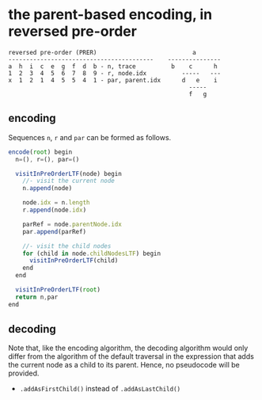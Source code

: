 
<!-- ======================================================================= -->
# the parent-based encoding, in reversed pre-order

```
reversed pre-order (PRER)                           a
-----------------------------------------    ---------------
a  h  i  c  e  g  f  d  b - n, trace          b    c      h
1  2  3  4  5  6  7  8  9 - r, node.idx          -----   ---
x  1  2  1  4  5  5  4  1 - par, parent.idx      d   e    i
                                                   -----
                                                   f   g
```

<!-- ======================================================================= -->
## encoding

Sequences `n`, `r` and `par` can be formed as follows.

```js
encode(root) begin
  n=(), r=(), par=()

  visitInPreOrderLTF(node) begin
    //- visit the current node
    n.append(node)

    node.idx = n.length
    r.append(node.idx)

    parRef = node.parentNode.idx
    par.append(parRef)

    //- visit the child nodes
    for (child in node.childNodesLTF) begin
      visitInPreOrderLTF(child)
    end
  end

  visitInPreOrderLTF(root)
  return n,par
end
```

<!-- ======================================================================= -->
## decoding

Note that, like the encoding algorithm, the decoding algorithm would only
differ from the algorithm of the default traversal in the expression that
adds the current node as a child to its parent. Hence, no pseudocode will
be provided.

* `.addAsFirstChild()` instead of `.addAsLastChild()`
